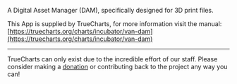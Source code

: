 A Digital Asset Manager (DAM), specifically designed for 3D print files.

This App is supplied by TrueCharts, for more information visit the manual: [https://truecharts.org/charts/incubator/van-dam](https://truecharts.org/charts/incubator/van-dam)

---

TrueCharts can only exist due to the incredible effort of our staff.
Please consider making a [donation](https://truecharts.org/sponsor) or contributing back to the project any way you can!
